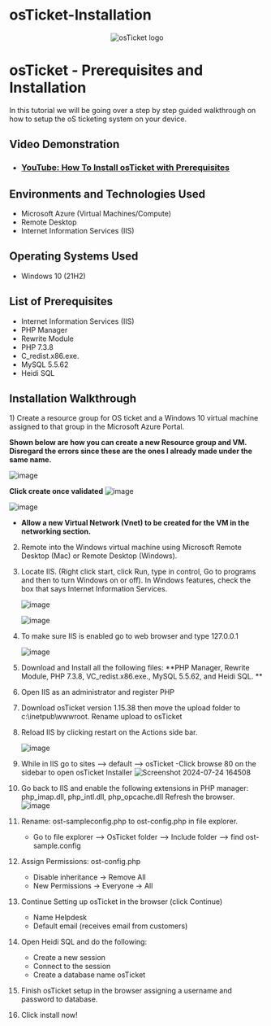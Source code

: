 # osTicket-Installation
<p align="center">
<img src="https://i.imgur.com/Clzj7Xs.png" alt="osTicket logo"/>
</p>

<h1>osTicket - Prerequisites and Installation</h1>
In this tutorial we will be going over a step by step guided walkthrough on how to setup the oS ticketing system on your device. <br />


<h2>Video Demonstration</h2>

- ### [YouTube: How To Install osTicket with Prerequisites](https://www.youtube.com)

<h2>Environments and Technologies Used</h2>

- Microsoft Azure (Virtual Machines/Compute)
- Remote Desktop
- Internet Information Services (IIS)

<h2>Operating Systems Used </h2>

- Windows 10</b> (21H2)

<h2>List of Prerequisites</h2>

- Internet Information Services (IIS)
- PHP Manager
- Rewrite Module
- PHP 7.3.8
- C_redist.x86.exe.
- MySQL 5.5.62
- Heidi SQL

<h2>Installation Walkthrough</h2>


<p>

<p>
1) Create a resource group for OS ticket and a Windows 10 virtual machine assigned to that group in the Microsoft Azure Portal. 
  
  **Shown below are how you can create a new Resource group and VM. Disregard the errors since these are the ones I already made under the same name.**
  
![image](https://github.com/user-attachments/assets/69f01b82-73ec-455d-9691-947b7a2d22a4)

**Click create once validated**
![image](https://github.com/user-attachments/assets/637c78b8-b993-44d4-9c5c-fe77c7ec57af)



![image](https://github.com/user-attachments/assets/2e90bce5-803a-4d1a-a367-0309ef5b730f)



  - **Allow a new Virtual Network (Vnet) to be created for the VM in the networking section.**

2) Remote into the Windows virtual machine using Microsoft Remote Desktop (Mac) or Remote Desktop (Windows).

3) Locate IIS. (Right click start, click Run, type in control, Go to programs and then to turn Windows on or off). In Windows features, check the box that says Internet Information Services.

   ![image](https://github.com/user-attachments/assets/99db8bbf-a576-440e-9268-65b1c7d0f903)

   ![image](https://github.com/user-attachments/assets/c5e663ac-47ec-4af1-bebd-5f9e6fe90996)


5) To make sure IIS is enabled go to web browser and type 127.0.0.1
   
   ![image](https://github.com/user-attachments/assets/3ab2bba5-f90a-4ae9-b1dd-acf44d9b2b49)

6) Download and Install all the following files: **PHP Manager, Rewrite Module, PHP 7.3.8, VC_redist.x86.exe.,  MySQL 5.5.62, and Heidi SQL. ** 
 
6) Open IIS as an administrator and register PHP

7) Download osTicket version 1.15.38 then move the upload folder to c:\inetpub\wwwroot. Rename upload to osTicket

8) Reload IIS by clicking restart on the Actions side bar.
   
   ![image](https://github.com/user-attachments/assets/fbbf4c93-874c-4365-bffd-20022d58fb5a)

   
10) While in IIS go to sites --> default --> osTicket
   -Click browse 80 on the sidebar to open osTicket Installer
![Screenshot 2024-07-24 164508](https://github.com/user-attachments/assets/ac6559f0-e091-431d-8fbc-dfaef428a4bd)

11) Go back to IIS and enable the following extensions in PHP manager: php_imap.dll, php_intl.dll, php_opcache.dll Refresh the browser.
  ![image](https://github.com/user-attachments/assets/7b297a1c-5ecc-46e1-af51-dcc49c1addca)

 12) Rename: ost-sampleconfig.php to ost-config.php in file explorer.
     -  Go to file explorer --> OsTicket folder --> Include folder --> find ost-sample.config
    
13) Assign Permissions: ost-config.php
      - Disable inheritance -> Remove All
      - New Permissions -> Everyone -> All

14) Continue Setting up osTicket in the browser (click Continue)
    - Name Helpdesk
    - Default email (receives email from customers)

15) Open Heidi SQL and do the following:
    - Create a new session
    - Connect to the session
    - Create a database name osTicket
   
  16) Finish osTicket setup in the browser assigning a username and password to database.

  17) Click install now!








